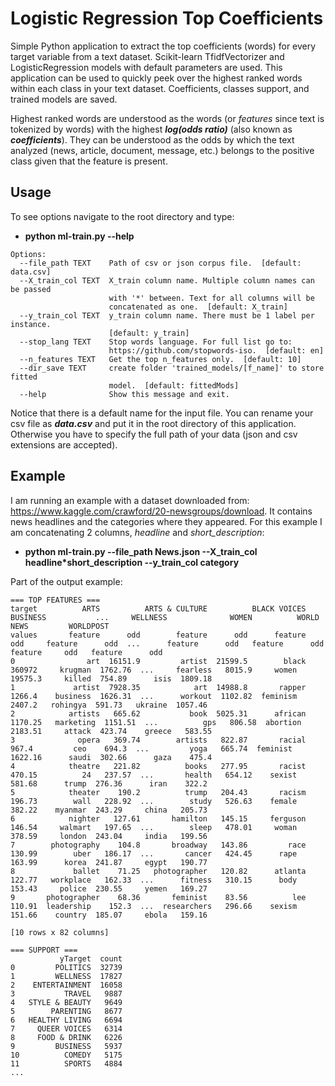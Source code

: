 # Logistic Regression Top Coefficients

Simple Python application to extract the top coefficients (words) for every target variable from a text dataset. Scikit-learn TfidfVectorizer and LogisticRegression models with default parameters are used. This application can be used to quickly peek over the highest ranked words within each class in your text dataset. Coefficients, classes support, and trained models are saved.

Highest ranked words are understood as the words (or *features* since text is tokenized by words) with the highest ***log(odds ratio)*** (also known as ***coefficients***). They can be understood as the odds by which the text analyzed (news, article, document, message, etc.) belongs to the positive class given that the feature is present.

## Usage

To see options navigate to the root directory and type:  
 - **python ml-train.py --help**

```console
Options:
  --file_path TEXT    Path of csv or json corpus file.  [default: data.csv]
  --X_train_col TEXT  X_train column name. Multiple column names can be passed
                      with '*' between. Text for all columns will be
                      concatenated as one.  [default: X_train]
  --y_train_col TEXT  y_train column name. There must be 1 label per instance.
                      [default: y_train]
  --stop_lang TEXT    Stop words language. For full list go to:
                      https://github.com/stopwords-iso.  [default: en]
  --n_features TEXT   Get the top n_features only.  [default: 10]
  --dir_save TEXT     create folder 'trained_models/[f_name]' to store fitted
                      model.  [default: fittedMods]
  --help              Show this message and exit.
```

Notice that there is a default name for the input file. You can rename your csv file as ***data.csv*** and put it in the root directory of this application. Otherwise you have to specify the full path of your data (json and csv extensions are accepted).

## Example

I am running an example with a dataset downloaded from: https://www.kaggle.com/crawford/20-newsgroups/download. It contains news headlines and the categories where they appeared. For this example I am concatenating 2 columns, *headline* and *short_description*:
- **python ml-train.py --file_path News.json --X_train_col headline*short_description --y_train_col category**

Part of the output example:
```console
=== TOP FEATURES ===
target          ARTS          ARTS & CULTURE          BLACK VOICES             BUSINESS           ...     WELLNESS              WOMEN          WORLD NEWS         WORLDPOST         
values       feature      odd        feature      odd      feature      odd     feature      odd  ...      feature      odd   feature      odd    feature     odd   feature      odd
0                art  16151.9         artist  21599.5        black   360972     krugman  1762.76  ...     fearless   8015.9     women  19575.3     killed  754.89      isis  1809.18
1             artist  7928.35            art  14988.8       rapper   1266.4    business  1626.31  ...      workout  1102.82  feminism   2407.2   rohingya  591.73   ukraine  1057.46
2            artists   665.62           book  5025.31      african  1170.25   marketing  1151.51  ...          gps   806.58  abortion  2183.51     attack  423.74    greece   583.55
3              opera   369.74        artists   822.87       racial    967.4         ceo    694.3  ...         yoga   665.74  feminist  1622.16      saudi  302.66      gaza    475.4
4            theatre   221.82          books   277.95       racist   470.15          24   237.57  ...       health   654.12    sexist   581.68      trump  276.36      iran    322.2
5            theater    190.2          trump   204.43       racism   196.73        wall   228.92  ...        study   526.63    female   382.22    myanmar  243.29     china   205.73
6            nighter   127.61       hamilton   145.15     ferguson   146.54     walmart   197.65  ...        sleep   478.01     woman   378.59     london  243.04     india   199.56
7        photography    104.8       broadway   143.86         race   130.99        uber   186.17  ...       cancer   424.45      rape   163.99      korea  241.87     egypt   190.77
8             ballet    71.25   photographer   120.82      atlanta   122.77   workplace   162.33  ...      fitness   310.15      body   153.43     police  230.55     yemen   169.27
9       photographer    68.36       feminist    83.56          lee   110.91  leadership    152.3  ...  researchers   296.66    sexism   151.66    country  185.07     ebola   159.16

[10 rows x 82 columns]

=== SUPPORT ===
           yTarget  count
0         POLITICS  32739
1         WELLNESS  17827
2    ENTERTAINMENT  16058
3           TRAVEL   9887
4   STYLE & BEAUTY   9649
5        PARENTING   8677
6   HEALTHY LIVING   6694
7     QUEER VOICES   6314
8     FOOD & DRINK   6226
9         BUSINESS   5937
10          COMEDY   5175
11          SPORTS   4884
...
```
